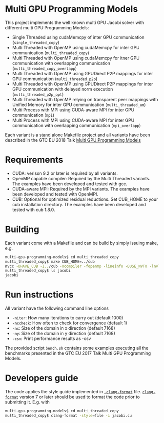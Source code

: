 # Multi GPU Programming Models
This project implements the well known multi GPU Jacobi solver with different multi GPU Programming Models:
* Single Threaded using cudaMemcpy of inter GPU communication (`single_threaded_copy`)
* Multi Threaded with OpenMP using cudaMemcpy for inter GPU communication (`multi_threaded_copy`)
* Multi Threaded with OpenMP using cudaMemcpy for itner GPU communication with overlapping communication (`multi_threaded_copy_overlapp`)
* Multi Threaded with OpenMP using GPUDirect P2P mappings for inter GPU communication (`multi_threaded_p2p`)
* Multi Threaded with OpenMP using GPUDirect P2P mappings for inter GPU communication with delayed norm execution (`multi_threaded_p2p_opt`)
* Multi Threaded with OpenMP relying on transparent peer mappings with Unified Memory for inter GPU communication (`multi_threaded_um`)
* Multi Process with MPI using CUDA-aware MPI for inter GPU communication (`mpi`)
* Multi Process with MPI using CUDA-aware MPI for inter GPU communication with overlapping communication (`mpi_overlapp`)

Each variant is a stand alone Makefile project and all variants have been described in the GTC EU 2018 Talk [Multi GPU Programming Models](http://on-demand-gtc.gputechconf.com/gtc-quicklink/eCVNLP6)

# Requirements
* CUDA: verison 9.2 or later is required by all variants.
* OpenMP capable compiler: Required by the Multi Threaded variants. The examples have been developed and tested with gcc.
* CUDA-aware MPI: Required by the MPI variants. The examples have been developed and tested with OpenMPI.
* CUB: Optional for optimized residual reductions. Set CUB_HOME to your cub installation directory. The examples have been developed and tested with cub 1.8.0.

# Building 
Each variant come with a Makefile and can be build by simply issuing make, e.g. 
```sh
multi-gpu-programming-models$ cd multi_threaded_copy
multi_threaded_copy$ make CUB_HOME=../cub
nvcc -DHAVE_CUB -I../cub -Xcompiler -fopenmp -lineinfo -DUSE_NVTX -lnvToolsExt -gencode arch=compute_60,code=sm_60 -gencode arch=compute_70,code=sm_70 -gencode arch=compute_70,code=compute_70  -std=c++11 jacobi.cu -o jacobi
multi_threaded_copy$ ls jacobi
jacobi
```

# Run instructions
All variant have the following command line options
* `-niter`: How many iterations to carry out (default 1000)
* `-nccheck`: How often to check for convergence (default 1)
* `-nx`: Size of the domain in x direction (default 7168)
* `-ny`: Size of the domain in y direction (default 7168)
* `-csv`: Print performance results as -csv

The provided script `bench.sh` contains some examples executing all the benchmarks presented in the GTC EU 2017 Talk Multi GPU Programming Models.

# Developers guide
The code applies the style guide implemented in [`.clang-format`](.clang-format) file. [`clang-format`](https://clang.llvm.org/docs/ClangFormat.html) version 7 or later should be used to format the code prior to submitting it. E.g. with
```sh
multi-gpu-programming-models$ cd multi_threaded_copy
multi_threaded_copy$ clang-format -style=file -i jacobi.cu
```
